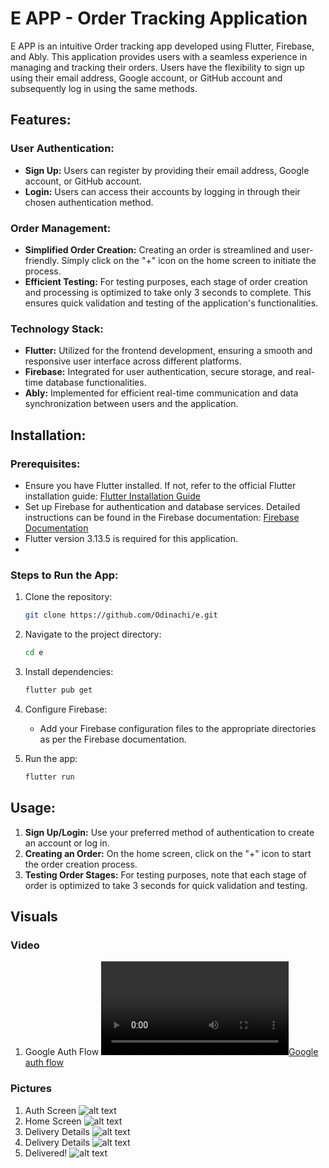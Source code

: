 
# E APP - Order Tracking Application

E APP is an intuitive Order tracking app developed using Flutter, Firebase, and Ably. This application provides users with a seamless experience in managing and tracking their orders. Users have the flexibility to sign up using their email address, Google account, or GitHub account and subsequently log in using the same methods.

## Features:

### User Authentication:
- **Sign Up:** Users can register by providing their email address, Google account, or GitHub account.
- **Login:** Users can access their accounts by logging in through their chosen authentication method.

### Order Management:
- **Simplified Order Creation:** Creating an order is streamlined and user-friendly. Simply click on the "+" icon on the home screen to initiate the process.
- **Efficient Testing:** For testing purposes, each stage of order creation and processing is optimized to take only 3 seconds to complete. This ensures quick validation and testing of the application's functionalities.

### Technology Stack:
- **Flutter:** Utilized for the frontend development, ensuring a smooth and responsive user interface across different platforms.
- **Firebase:** Integrated for user authentication, secure storage, and real-time database functionalities.
- **Ably:** Implemented for efficient real-time communication and data synchronization between users and the application.

## Installation:

### Prerequisites:
- Ensure you have Flutter installed. If not, refer to the official Flutter installation guide: [Flutter Installation Guide](https://flutter.dev/docs/get-started/install)
- Set up Firebase for authentication and database services. Detailed instructions can be found in the Firebase documentation: [Firebase Documentation](https://firebase.google.com/docs)
- Flutter version 3.13.5 is required for this application.
- 
### Steps to Run the App:
1. Clone the repository:
   ```bash
   git clone https://github.com/Odinachi/e.git
   ```

2. Navigate to the project directory:
   ```bash
   cd e
   ```

3. Install dependencies:
   ```bash
   flutter pub get
   ```

4. Configure Firebase:
    - Add your Firebase configuration files to the appropriate directories as per the Firebase documentation.

5. Run the app:
   ```bash
   flutter run
   ```

## Usage:

1. **Sign Up/Login:** Use your preferred method of authentication to create an account or log in.
2. **Creating an Order:** On the home screen, click on the "+" icon to start the order creation process.
3. **Testing Order Stages:** For testing purposes, note that each stage of order is optimized to take 3 seconds for quick validation and testing.


## Visuals
### Video
1. Google Auth Flow  [![Google auth flow](https://github.com/Odinachi/e/blob/dev/assets/video/1.mov)](https://github.com/Odinachi/e/blob/dev/assets/video/1.mov)

### Pictures

1. Auth Screen  ![alt text](./assets/images/5.png?raw=true)
2. Home Screen  ![alt text](./assets/images/1.png?raw=true)
3. Delivery Details  ![alt text](./assets/images/3.png?raw=true)
4. Delivery Details  ![alt text](./assets/images/4.png?raw=true)
5. Delivered!  ![alt text](./assets/images/2.png?raw=true)



